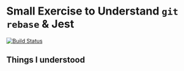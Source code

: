 # Small Exercise to Understand `git rebase` & Jest
[![Build Status](https://travis-ci.org/syook/git-rebase-jest.svg?branch=math-program-test)](https://travis-ci.org/syook/git-rebase-jest)

## Things I understood
